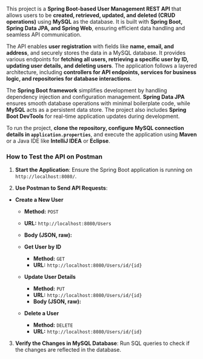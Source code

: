 This project is a **Spring Boot-based User Management REST API** that allows users to be **created, retrieved, updated, and deleted (CRUD operations)** using **MySQL** as the database.
It is built with **Spring Boot, Spring Data JPA, and Spring Web**, ensuring efficient data handling and seamless API communication.  

The API enables **user registration** with fields like **name, email, and address**, and securely stores the data in a MySQL database.
It provides various endpoints for **fetching all users, retrieving a specific user by ID, updating user details, and deleting users**.
The application follows a layered architecture, including **controllers for API endpoints, services for business logic, and repositories for database interactions**.  

The **Spring Boot framework** simplifies development by handling dependency injection and configuration management.
**Spring Data JPA** ensures smooth database operations with minimal boilerplate code, while **MySQL** acts as a persistent data store.
The project also includes **Spring Boot DevTools** for real-time application updates during development.  

To run the project, **clone the repository, configure MySQL connection details in `application.properties`**, and execute the application using **Maven** or a Java IDE like **IntelliJ IDEA** or **Eclipse**.

### **How to Test the API on Postman**  

1. **Start the Application**: Ensure the Spring Boot application is running on `http://localhost:8080/`.  

2. **Use Postman to Send API Requests**:  

 - **Create a New User**  
     - **Method:** `POST`  
     - **URL:** `http://localhost:8080/Users`  
     - **Body (JSON, raw):**
   

 
   - **Get User by ID**  
     - **Method:** `GET`  
     - **URL:** `http://localhost:8080/Users/id/{id}`     


   - **Update User Details**  
     - **Method:** `PUT`  
     - **URL:** `http://localhost:8080/Users/id/{id}`  
     - **Body (JSON, raw):**  
         

   - **Delete a User**  
     - **Method:** `DELETE`  
     - **URL:** `http://localhost:8080/Users/id/{id}`    

3. **Verify the Changes in MySQL Database**: Run SQL queries to check if the changes are reflected in the database.

